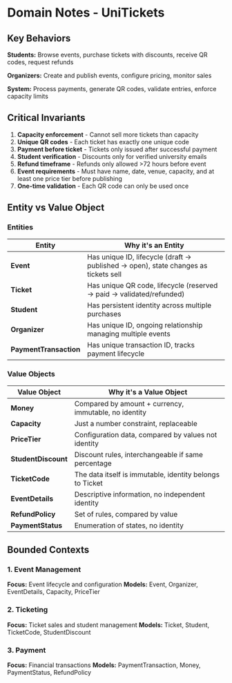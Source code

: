 # Domain Notes - UniTickets

## Key Behaviors

**Students:** Browse events, purchase tickets with discounts, receive QR codes, request refunds

**Organizers:** Create and publish events, configure pricing, monitor sales

**System:** Process payments, generate QR codes, validate entries, enforce capacity limits

## Critical Invariants

1. **Capacity enforcement** - Cannot sell more tickets than capacity
2. **Unique QR codes** - Each ticket has exactly one unique code
3. **Payment before ticket** - Tickets only issued after successful payment
4. **Student verification** - Discounts only for verified university emails
5. **Refund timeframe** - Refunds only allowed >72 hours before event
6. **Event requirements** - Must have name, date, venue, capacity, and at least one price tier before publishing
7. **One-time validation** - Each QR code can only be used once

## Entity vs Value Object

### Entities

| Entity | Why it's an Entity |
|--------|-------------------|
| **Event** | Has unique ID, lifecycle (draft → published → open), state changes as tickets sell |
| **Ticket** | Has unique QR code, lifecycle (reserved → paid → validated/refunded) |
| **Student** | Has persistent identity across multiple purchases |
| **Organizer** | Has unique ID, ongoing relationship managing multiple events |
| **PaymentTransaction** | Has unique transaction ID, tracks payment lifecycle |

### Value Objects

| Value Object | Why it's a Value Object |
|--------------|------------------------|
| **Money** | Compared by amount + currency, immutable, no identity |
| **Capacity** | Just a number constraint, replaceable |
| **PriceTier** | Configuration data, compared by values not identity |
| **StudentDiscount** | Discount rules, interchangeable if same percentage |
| **TicketCode** | The data itself is immutable, identity belongs to Ticket |
| **EventDetails** | Descriptive information, no independent identity |
| **RefundPolicy** | Set of rules, compared by value |
| **PaymentStatus** | Enumeration of states, no identity |

## Bounded Contexts

### 1. Event Management
**Focus:** Event lifecycle and configuration
**Models:** Event, Organizer, EventDetails, Capacity, PriceTier

### 2. Ticketing
**Focus:** Ticket sales and student management
**Models:** Ticket, Student, TicketCode, StudentDiscount

### 3. Payment
**Focus:** Financial transactions
**Models:** PaymentTransaction, Money, PaymentStatus, RefundPolicy
